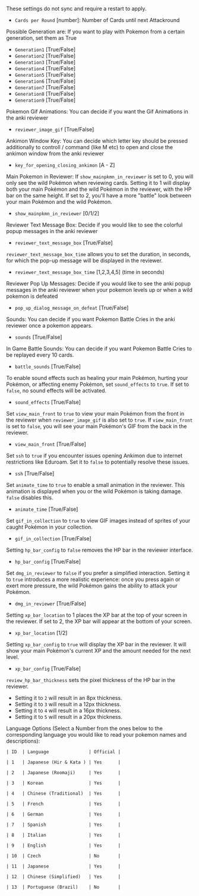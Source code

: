 These settings do not sync and require a restart to apply.

- `Cards per Round` [number]: Number of Cards until next Attackround

Possible Generation are:
If you want to play with Pokemon from a certain generation, set them as True
- `Generation1` [True/False]
- `Generation2` [True/False]
- `Generation3` [True/False]
- `Generation4` [True/False]
- `Generation5` [True/False]
- `Generation6` [True/False]
- `Generation7` [True/False]
- `Generation8` [True/False]
- `Generation9` [True/False]

Pokemon Gif Animations:
You can decide if you want the Gif Animations in the anki reviewer
- `reviewer_image_gif` [True/False]

Ankimon Window Key:
You can decide which letter key should be pressed additionally to controll / command (like M etc) to open and close the ankimon window from the anki reviewer
- `key_for_opening_closing_ankimon` [A - Z]

Main Pokemon in Reviewer:
If `show_mainpkmn_in_reviewer` is set to 0, you will only see the wild Pokémon when reviewing cards. Setting it to 1 will display both your main Pokémon and the wild Pokémon in the reviewer, with the HP bar on the same height. If set to 2, you'll have a more "battle" look between your main Pokémon and the wild Pokémon.
- `show_mainpkmn_in_reviewer` [0/1/2]

Reviewer Text Message Box:
Decide if you would like to see the colorful popup messages in the anki reviewer
- `reviewer_text_message_box` [True/False]

`reviewer_text_message_box_time` allows you to set the duration, in seconds, for which the pop-up message will be displayed in the reviewer.
- `reviewer_text_message_box_time` [1,2,3,4,5] (time in seconds)

Reviewer Pop Up Messages:
Decide if you would like to see the anki popup messages in the anki reviewer when your pokemon levels up or when a wild pokemon is defeated
- `pop_up_dialog_message_on_defeat` [True/False]

Sounds:
You can decide if you want Pokemon Battle Cries in the anki reviewer once a pokemon appears.
- `sounds` [True/False]

In Game Battle Sounds:
You can decide if you want Pokemon Battle Cries to be replayed every 10 cards.
- `battle_sounds` [True/False]

To enable sound effects such as healing your main Pokémon, hurting your Pokémon, or affecting enemy Pokémon, set `sound_effects` to `true`. If set to `false`, no sound effects will be activated.
- `sound_effects` [True/False]

Set `view_main_front` to `true` to view your main Pokémon from the front in the reviewer when `reviewer_image_gif` is also set to `true`. If `view_main_front` is set to `false`, you will see your main Pokémon's GIF from the back in the reviewer.
- `view_main_front` [True/False]

Set `ssh` to `true` if you encounter issues opening Ankimon due to internet restrictions like Eduroam. Set it to `false` to potentially resolve these issues.
- `ssh` [True/False]

Set `animate_time` to `true` to enable a small animation in the reviewer. This animation is displayed when you or the wild Pokémon is taking damage. `false` disables this.
- `animate_time` [True/False]

Set `gif_in_collection` to `true` to view GIF images instead of sprites of your caught Pokémon in your collection.
- `gif_in_collection` [True/False]

Setting `hp_bar_config` to `false` removes the HP bar in the reviewer interface.
- `hp_bar_config` [True/False]

Set `dmg_in_reviewer` to `false` if you prefer a simplified interaction. Setting it to `true` introduces a more realistic experience: once you press again or exert more pressure, the wild Pokémon gains the ability to attack your Pokémon.
- `dmg_in_reviewer` [True/False]

Setting `xp_bar_location` to 1 places the XP bar at the top of your screen in the reviewer. If set to 2, the XP bar will appear at the bottom of your screen.
- `xp_bar_location` [1/2]

Setting `xp_bar_config` to `true` will display the XP bar in the reviewer. It will show your main Pokémon's current XP and the amount needed for the next level.
- `xp_bar_config` [True/False]

`review_hp_bar_thickness` sets the pixel thickness of the HP bar in the reviewer. 
- Setting it to `2` will result in an 8px thickness.
- Setting it to `3` will result in a 12px thickness.
- Setting it to `4` will result in a 16px thickness.
- Setting it to `5` will result in a 20px thickness.

Language Options (Select a Number from the ones below to the corresponding language you would like to read your pokemon names and descriptions):

    | ID  | Language               | Official |

    | 1   | Japanese (Hir & Kata ) | Yes      |

    | 2   | Japanese (Roomaji)     | Yes      |

    | 3   | Korean                 | Yes      |

    | 4   | Chinese (Traditional)  | Yes      |

    | 5   | French                 | Yes      |

    | 6   | German                 | Yes      |

    | 7   | Spanish                | Yes      |

    | 8   | Italian                | Yes      |

    | 9   | English                | Yes      |

    | 10  | Czech                  | No       |

    | 11  | Japanese               | Yes      |

    | 12  | Chinese (Simplified)   | Yes      |

    | 13  | Portuguese (Brazil)    | No       |
